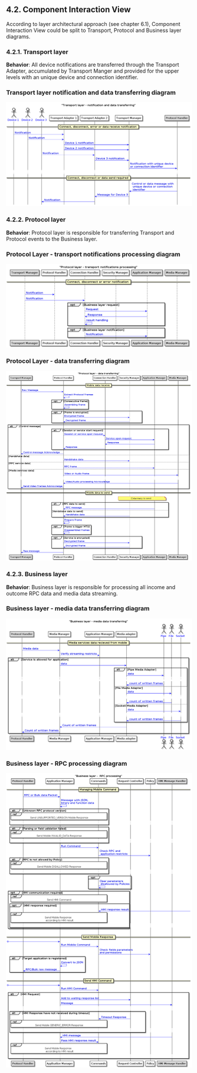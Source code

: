 ## <a name="4.2. Component Interaction View"></a>4.2. Component Interaction View

According to layer architectural approach (see chapter 6.1), Component Interaction View could be split to Transport, Protocol and Business layer diagrams.

### <a name="4.2.1. Transport layer"></a>4.2.1. Transport layer

**Behavior**:
	All device notifications are transferred through the Transport Adapter, accumulated by Transport Manger and provided for the upper levels with an unique device and connection identifier.

### Transport layer notification and data transferring diagram 
![Transport layer notification and data transferring](./assets/image16.png)

### <a name="4.2.2. Protocol layer"></a>4.2.2. Protocol layer
**Behavior**:
Protocol layer is responsible for transferring Transport and Protocol events to the Business layer.

### Protocol Layer - transport notifications processing diagram
![Protocol Layer - transport notifications processing](./assets/image17.png)

### Protocol Layer - data transferring diagram
![Protocol Layer - data transferring](./assets/image18.png)

### <a name="4.2.3. Business layer"></a>4.2.3. Business layer
**Behavior**:
	Business layer is responsible for processing all income and outcome RPC data and media data streaming.

### Business layer - media data transferring diagram
![Business layer - media data transferring](./assets/image19.png)

### Business layer - RPC processing diagram
![Business layer - RPC processing](./assets/image20.png)
